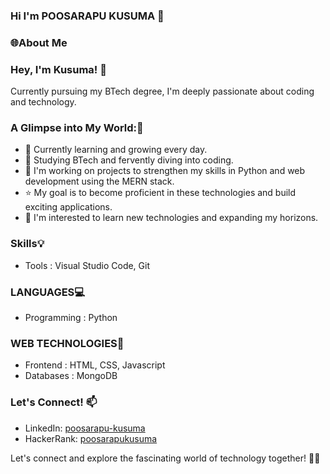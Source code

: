 ###  Hi I'm POOSARAPU KUSUMA 👋


### 🌐About Me

### Hey, I'm Kusuma! 👋

Currently pursuing my BTech degree, I'm deeply passionate about coding and technology. 
### A Glimpse into My World:📝

* 🌱 Currently learning and growing every day.
* 👯 Studying BTech and fervently diving into coding.
* 🚀 I'm working on projects to strengthen my skills in Python and web development using the MERN stack.
* ⭐ My goal is to become proficient in these technologies and build exciting applications.
* 👀 I'm interested to learn new technologies and expanding my horizons.



### Skills💡
* Tools : Visual Studio Code, Git
### LANGUAGES💻

* Programming : Python

### WEB TECHNOLOGIES🌈

* Frontend : HTML, CSS, Javascript
* Databases : MongoDB


### Let's Connect! 📫
* LinkedIn: [poosarapu-kusuma](https://www.linkedin.com/in/poosarapu-kusuma)
* HackerRank: [poosarapukusuma](https://www.hackerrank.com/profile/poosarapukusuma)


Let's connect and explore the fascinating world of technology together! 🚀✨
